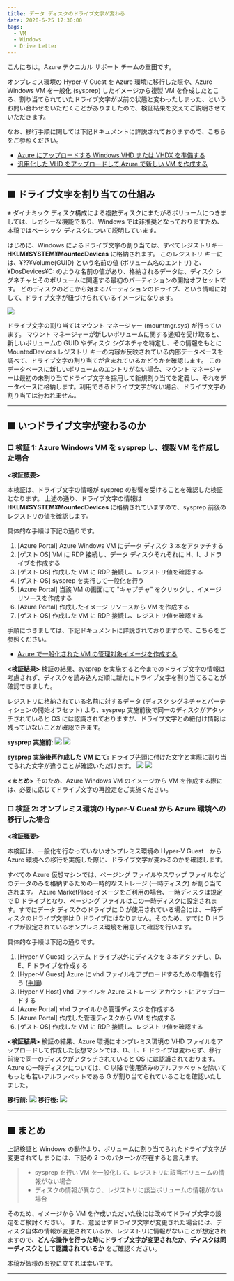 ```yaml
---
title: データ ディスクのドライブ文字が変わる
date: 2020-6-25 17:30:00
tags:
  - VM
  - Windows
  - Drive Letter
---
```


こんにちは。Azure テクニカル サポート チームの重田です。

オンプレミス環境の Hyper-V Guest を Azure 環境に移行した際や、Azure Windows VM を一般化 (sysprep) したイメージから複製 VM を作成したところ、割り当てられていたドライブ文字が以前の状態と変わったしまった、というお問い合わせをいただくことがありましたので、検証結果を交えてご説明させていただきます。

<!-- more -->

なお、移行手順に関しては下記ドキュメントに詳説されておりますので、こちらをご参照ください。

- [Azure にアップロードする Windows VHD または VHDX を準備する](https://docs.microsoft.com/ja-jp/azure/virtual-machines/windows/prepare-for-upload-vhd-image)
- [汎用化した VHD をアップロードして Azure で新しい VM を作成する](https://docs.microsoft.com/ja-jp/azure/virtual-machines/windows/upload-generalized-managed)


<hr>

## ■ ドライブ文字を割り当ての仕組み
※ ダイナミック ディスク構成による複数ディスクにまたがるボリュームにつきましては、レガシーな機能であり、Windows では非推奨となっておりますため、本稿ではベーシック ディスクについて説明しています。

はじめに、Windows によるドライブ文字の割り当ては、すべてレジストリキー **HKLM¥SYSTEM¥MountedDevices** に格納されます。
このレジストリ キーには、¥??¥Volume{GUID} という名前の値 (ボリューム名のエントリ) と、¥DosDevices¥C: のような名前の値があり、格納されるデータは、ディスク シグネチャとそのボリュームに関連する最初のパーティションの開始オフセットです。
どのディスクのどこから始まるパーティションのドライブ、という情報に対して、ドライブ文字が紐づけられているイメージになります。

![](./drive-letter-changed-1/registry.png)

ドライブ文字の割り当てはマウント マネージャー (mountmgr.sys) が行っています。
マウント マネージャーが新しいボリュームに関する通知を受け取ると、新しいボリュームの GUID やディスク シグネチャを特定し、その情報をもとに MountedDevices レジストリ キーの内容が反映されている内部データベースを調べて、ドライブ文字の割り当てが含まれているかどうかを確認します。
このデータベースに新しいボリュームのエントリがない場合、マウント マネージャーは最初の未割り当てドライブ文字を採用して新規割り当てを定義し、それをデータベースに格納します。利用できるドライブ文字がない場合、ドライブ文字の割り当ては行われません。

<hr>

## ■ いつドライブ文字が変わるのか

### □ 検証 1: Azure Windows VM を sysprep し、複製 VM を作成した場合

**<検証概要>**

本検証は、ドライブ文字の情報が sysprep の影響を受けることを確認した検証となります。
上述の通り、ドライブ文字の情報は **HKLM¥SYSTEM¥MountedDevices** に格納されていますので、sysprep 前後のレジストリの値を確認します。

具体的な手順は下記の通りです。
1. [Azure Portal] Azure Windows VM にデータ ディスク 3 本をアタッチする
1. [ゲスト OS] VM に RDP 接続し、データ ディスクそれぞれに H、I、J ドライブを作成する
1. [ゲスト OS] 作成した VM に RDP 接続し、レジストリ値を確認する
1. [ゲスト OS] sysprep を実行して一般化を行う
1. [Azure Portal] 当該 VM の画面にて "キャプチャ" をクリックし、イメージ リソースを作成する
1. [Azure Portal] 作成したイメージ リソースから VM を作成する
1. [ゲスト OS] 作成した VM に RDP 接続し、レジストリ値を確認する

手順につきましては、下記ドキュメントに詳説されておりますので、こちらをご参照ください。
- [Azure で一般化された VM の管理対象イメージを作成する](https://docs.microsoft.com/ja-jp/azure/virtual-machines/windows/capture-image-resource)


**<検証結果>**
検証の結果、sysprep を実施すると今までのドライブ文字の情報は考慮されず、ディスクを読み込んだ順に新たにドライブ文字を割り当てることが確認できました。

レジストリに格納されている名前に対するデータ (ディスク シグネチャとパーティションの開始オフセット) より、sysprep 実施前後で同一のディスクがアタッチされていると OS には認識されておりますが、ドライブ文字との紐付け情報は残っていないことが確認できます。

**sysprep 実施前:**
![](./drive-letter-changed-1/diskmanager-2.png)
![](./drive-letter-changed-1/registry-2.png)

**sysprep 実施後再作成した VM にて:**
ドライブ先頭に付けた文字と実際に割り当てられた文字が違うことが確認いただけます。
![](./drive-letter-changed-1/diskmanager-2aft.png)
![](./drive-letter-changed-1/registry-2aft.png)

**<まとめ>**
そのため、Azure Windows VM のイメージから VM を作成する際には、必要に応じてドライブ文字の再設定をご実施ください。


### □ 検証 2: オンプレミス環境の Hyper-V Guest から Azure 環境への移行した場合

**<検証概要>**

本検証は、一般化を行なっていないオンプレミス環境の Hyper-V Guest　から Azure 環境への移行を実施した際に、ドライブ文字が変わるのかを確認します。

すべての Azure 仮想マシンでは、ページング ファイルやスワップ ファイルなどのデータのみを格納するための一時的なストレージ (一時ディスク) が割り当てされます。
Azure MarketPlace イメージをご利用の場合、一時ディスクは規定で D ドライブとなり、ページング ファイルはこの一時ディスクに設定されます。すでにデータ ディスクのドライブに D が使用されている場合には、一時ディスクのドライブ文字は D ドライブにはなりません。そのため、すでに D ドライブが設定されているオンプレミス環境を用意して確認を行います。

具体的な手順は下記の通りです。
1. [Hyper-V Guest] システム ドライブ以外にディスクを 3 本アタッチし、D、E、F ドライブを作成する
1. [Hyper-V Guest] Azure に vhd ファイルをアプロードするための準備を行う ([手順](https://docs.microsoft.com/ja-jp/azure/virtual-machines/windows/prepare-for-upload-vhd-image))
1. [Hyper-V Host] vhd ファイルを Azure ストレージ アカウントにアップロードする
1. [Azure Portal] vhd ファイルから管理ディスクを作成する
1. [Azure Portal] 作成した管理ディスクから VM を作成する
1. [ゲスト OS] 作成した VM に RDP 接続し、レジストリ値を確認する

**<検証結果>**
検証の結果、Azure 環境にオンプレミス環境の VHD ファイルをアップロードして作成した仮想マシンでは、D、E、F ドライブは変わらず、移行前後で同一のディスクがアタッチされていると OS には認識されております。
Azure の一時ディスクについては、C 以降で使用済みのアルファベットを除いてもっとも若いアルファベットである G が割り当てられていることを確認いたしました。

**移行前:**
![](./drive-letter-changed-1/registry-1.png)
**移行後:**
![](./drive-letter-changed-1/registry-1aft.png)

<hr>

## ■ まとめ

上記検証と Windows の動作より、ボリュームに割り当てられたドライブ文字が変更されてしまうには、下記の 2 つのパターンが存在すると言えます。

>- sysprep を行い VM を一般化して、レジストリに該当ボリュームの情報がない場合
>- ディスクの情報が異なり、レジストリに該当ボリュームの情報がない場合

そのため、イメージから VM を作成いただいた後には改めてドライブ文字の設定をご検討ください。
また、意図せずドライブ文字が変更された場合には、ディスク自体の情報が変更されているか、レジストリに情報がないことが想定されますので、**どんな操作を行った時にドライブ文字が変更されたか**、**ディスクは同一ディスクとして認識されているか** をご確認ください。


本稿が皆様のお役に立てれば幸いです。

<hr>